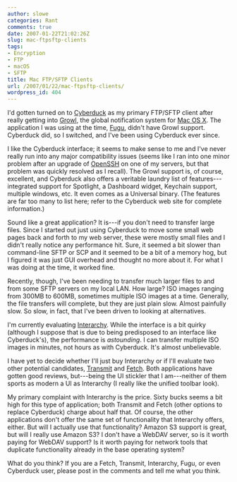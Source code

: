 ```yaml
---
author: slowe
categories: Rant
comments: true
date: 2007-01-22T21:02:26Z
slug: mac-ftpsftp-clients
tags:
- Encryption
- FTP
- macOS
- SFTP
title: Mac FTP/SFTP Clients
url: /2007/01/22/mac-ftpsftp-clients/
wordpress_id: 404
---
```


I'd gotten turned on to [Cyberduck](http://cyberduck.ch/) as my primary FTP/SFTP client after really getting into [Growl](http://growl.info/), the global notification system for [Mac OS X](http://www.apple.com/macosx/). The application I was using at the time, [Fugu](http://rsug.itd.umich.edu/software/fugu/), didn't have Growl support. Cyberduck did, so I switched, and I've been using Cyberduck ever since.

I like the Cyberduck interface; it seems to make sense to me and I've never really run into any major compatibility issues (seems like I ran into one minor problem after an upgrade of [OpenSSH](http://www.openssh.org/) on one of my servers, but that problem was quickly resolved as I recall). The Growl support is, of course, excellent, and Cyberduck also offers a veritable laundry list of features---integrated support for Spotlight, a Dashboard widget, Keychain support, multiple windows, etc. It even comes as a Universal binary. (The features are far too many to list here; refer to the Cyberduck web site for complete information.)

Sound like a great application? It is---if you don't need to transfer large files. Since I started out just using Cyberduck to move some small web pages back and forth to my web server, these were mostly small files and I didn't really notice any performance hit. Sure, it seemed a bit slower than command-line SFTP or SCP and it seemed to be a bit of a memory hog, but I figured it was just GUI overhead and thought no more about it. For what I was doing at the time, it worked fine.

Recently, though, I've been needing to transfer much larger files to and from some SFTP servers on my local LAN. How large? ISO images ranging from 300MB to 600MB, sometimes multiple ISO images at a time. Generally, the file transfers will complete, but they are just plain slow. Almost painfully slow. So slow, in fact, that I've been driven to looking at alternatives.

I'm currently evaluating [Interarchy](http://www.interarchy.com/). While the interface is a bit quirky (although I suppose that is due to being predisposed to an interface like Cyberduck's), the performance is _astounding_. I can transfer multiple ISO images in minutes, not hours as with Cyberduck. It's almost unbelievable.

I have yet to decide whether I'll just buy Interarchy or if I'll evaluate two other potential candidates, [Transmit](http://www.panic.com/transmit/) and [Fetch](http://www.fetchsoftworks.com/). Both applications have gotten good reviews, but---being the UI stickler that I am---neither of them sports as modern a UI as Interarchy (I really like the unified toolbar look).

My primary complaint with Interarchy is the price. Sixty bucks seems a bit high for this type of application; both Transmit and Fetch (other options to replace Cyberduck) charge about half that. Of course, the other applications don't offer the same set of functionality that Interarchy offers, either. But will I actually use that functionality? Amazon S3 support is great, but will I really use Amazon S3? I don't have a WebDAV server, so is it worth paying for WebDAV support? Is it worth paying for network tools that duplicate functionality already in the base operating system?

What do you think? If you are a Fetch, Transmit, Interarchy, Fugu, or even Cyberduck user, please post in the comments and tell me what you think.
